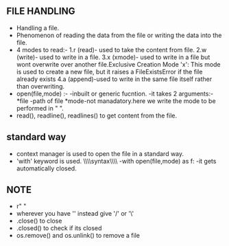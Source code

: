 ## FILE HANDLING ##
- Handling a file.
- Phenomenon of reading the data from the file or writing the data into the file.
- 4 modes to read:-
    1.r (read)- used to take the content from file.
    2.w (write)- used to write in a file.
    3.x (xmode)- used to write in a file but wont overwrite over another file.Exclusive Creation Mode 'x': This mode is used to create a new file, but it raises a FileExistsError if the file already exists
    4.a (append)-used to write in the same file itself rather than overwriting.
- open(file,mode) :-
    -inbuilt or generic fucntion.
    -it takes 2 arguments:-
        *file -path of file
        *mode-not manadatory.here we write the mode to be performed in " ".
- read(), readline(), readlines() to get content from the file.
## standard way   
- context manager is used to open the file in a standard way.
- 'with' keyword is used.
\\\\\\\\syntax\\\\\\\\
-with open(file,mode) as f:
-it gets automatically closed.
##

## NOTE
- r" "
- wherever you have '\' instead give '/' or '\\'
- .close() to close
- .closed() to check if its closed
- os.remove() and os.unlink() to remove a file
